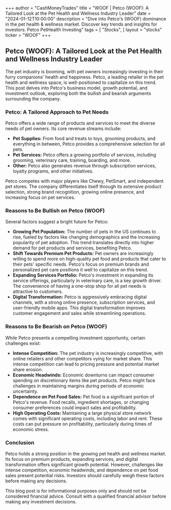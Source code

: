 +++
author = "CashMoneyTrades"
title = "WOOF |  Petco (WOOF):  A Tailored Look at the Pet Health and Wellness Industry Leader"
date = "2024-01-12T10:00:00"
description = "Dive into Petco's (WOOF) dominance in the pet health & wellness market. Discover key trends and insights for investors. Petco PetHealth Investing"
tags = [
"Stocks",
]
layout = "stocks"
ticker = "WOOF"
+++
        


## Petco (WOOF): A Tailored Look at the Pet Health and Wellness Industry Leader

The pet industry is booming, with pet owners increasingly investing in their furry companions' health and happiness.  Petco, a leading retailer in the pet health and wellness space, is well-positioned to capitalize on this trend. This post delves into Petco's business model, growth potential, and investment outlook, exploring both the bullish and bearish arguments surrounding the company.

### Petco: A Tailored Approach to Pet Needs

Petco offers a wide range of products and services to meet the diverse needs of pet owners. Its core revenue streams include:

* **Pet Supplies:** From food and treats to toys, grooming products, and everything in between, Petco provides a comprehensive selection for all pets.
* **Pet Services:** Petco offers a growing portfolio of services, including grooming, veterinary care, training, boarding, and more.
* **Other:** Petco also generates revenue through subscription services, loyalty programs, and other initiatives.

Petco competes with major players like Chewy, PetSmart, and independent pet stores. The company differentiates itself through its extensive product selection, strong brand recognition, growing online presence, and increasing focus on pet services.

### Reasons to Be Bullish on Petco (WOOF)

Several factors suggest a bright future for Petco:

* **Growing Pet Population:**  The number of pets in the US continues to rise, fueled by factors like changing demographics and the increasing popularity of pet adoption. This trend translates directly into higher demand for pet products and services, benefiting Petco.
* **Shift Towards Premium Pet Products:** Pet owners are increasingly willing to spend more on high-quality pet food and products that cater to their pets' specific needs. Petco's focus on premium brands and personalized pet care positions it well to capitalize on this trend.
* **Expanding Services Portfolio:**  Petco's investment in expanding its service offerings, particularly in veterinary care, is a key growth driver.  The convenience of having a one-stop shop for all pet needs is attractive to customers.
* **Digital Transformation:** Petco is aggressively embracing digital channels, with a strong online presence, subscription services, and user-friendly mobile apps.  This digital transformation improves customer engagement and sales while streamlining operations. 

### Reasons to Be Bearish on Petco (WOOF)

While Petco presents a compelling investment opportunity, certain challenges exist:

* **Intense Competition:**  The pet industry is increasingly competitive, with online retailers and other competitors vying for market share. This intense competition can lead to pricing pressure and potential market share erosion.
* **Economic Headwinds:**  Economic downturns can impact consumer spending on discretionary items like pet products. Petco might face challenges in maintaining margins during periods of economic uncertainty.
* **Dependence on Pet Food Sales:** Pet food is a significant portion of Petco's revenue.  Food recalls, ingredient shortages, or changing consumer preferences could impact sales and profitability.
* **High Operating Costs:**  Maintaining a large physical store network comes with significant operating costs, including labor and rent.  These costs can put pressure on profitability, particularly during times of economic stress.

### Conclusion

Petco holds a strong position in the growing pet health and wellness market. Its focus on premium products, expanding services, and digital transformation offers significant growth potential. However, challenges like intense competition, economic headwinds, and dependence on pet food sales present potential risks.  Investors should carefully weigh these factors before making any decisions.

This blog post is for informational purposes only and should not be considered financial advice. Consult with a qualified financial advisor before making any investment decisions.
